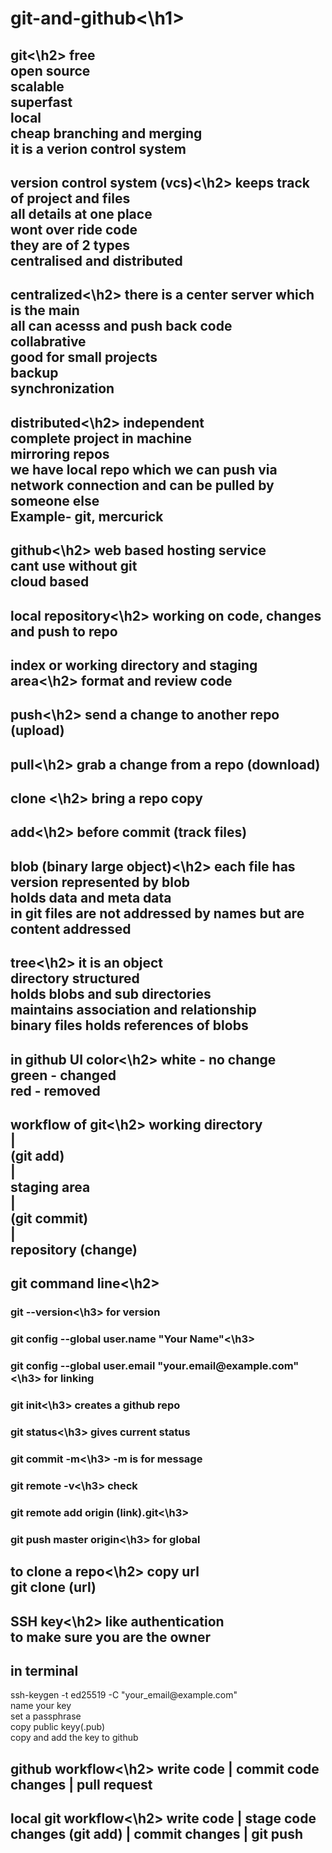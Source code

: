 <h1>git-and-github<\h1><br>

<h2>git<\h2>
free<br>
open source<br>
scalable<br>
superfast<br>
local<br>
cheap branching and merging<br>
it is a verion control system<br>

<h2>version control system (vcs)<\h2>
keeps track of project and files<br>
all details at one place <br>
wont over ride code<br>
they are of 2 types<br>
centralised and distributed<br>

<h2>centralized<\h2>
there is a center server which is the main<br>
all can acesss and push back code<br>
collabrative<br>
good for small projects<br>
backup<br>
synchronization<br>

<h2>distributed<\h2>
independent<br>
complete project in machine<br>
mirroring repos<br>
we have local repo which we can push via network connection and can be pulled by someone else<br>
Example- git, mercurick<br>

<h2>github<\h2>
web based hosting service<br>
cant use without git<br>
cloud based<br>

<h2>local repository<\h2>
working on code, changes and push to repo<br>

<h2>index or working directory and staging area<\h2>
format and review code<br>

<h2>push<\h2>
send a change to another repo (upload)<br>

<h2>pull<\h2>
grab a change from a repo (download)<br>

<h2>clone <\h2>
bring a repo copy<br>

<h2>add<\h2>
before commit (track files)<br>

<h2>blob (binary large object)<\h2>
each file has version represented by blob<br>
holds data and meta data<br>
in git files are not addressed by names but are content addressed<br>

<h2>tree<\h2>
it is an object<br>
directory structured<br>
holds blobs and sub directories<br>
maintains association and relationship<br>
binary files holds references of blobs<br>

<h2>in github UI color<\h2>
white - no change<br>
green - changed<br>
red - removed<br>

<h2>workflow of git<\h2>
 working directory<br>
 |<br>
 (git add)<br>
 |<br>
 staging area <br>
 |<br>
 (git commit)<br>
 |<br>
 repository (change)<br>

<h2> git command line<\h2>

<h3>git --version<\h3>
for version<br>

<h3>git config --global user.name "Your Name"<\h3>
<h3>git config --global user.email "your.email@example.com"<\h3>
for linking<br>

<h3>git init<\h3>
creates a github repo<br>

<h3>git status<\h3>
gives current status<br>

<h3>git commit -m<\h3>
-m is for message<br>

<h3>git remote -v<\h3>
check<br>

<h3>git remote add origin (link).git<\h3>

<h3>git push master origin<\h3>
for global<br>

<h2>to clone a repo<\h2>
copy url<br>
git clone (url)<br>

<h2>SSH key<\h2>
like authentication<br>
to make sure you are the owner<br>

<h2>in terminal</h2>
ssh-keygen -t ed25519 -C "your_email@example.com"<br>
name your key<br>
set a passphrase<br>
copy public keyy(.pub)<br>
copy and add the key to github<br>

<h2>github workflow<\h2>
write code
|
commit code changes
|
pull request

<h2>local git workflow<\h2>
write code
|
stage code changes (git add)
|
commit changes
|
git push
